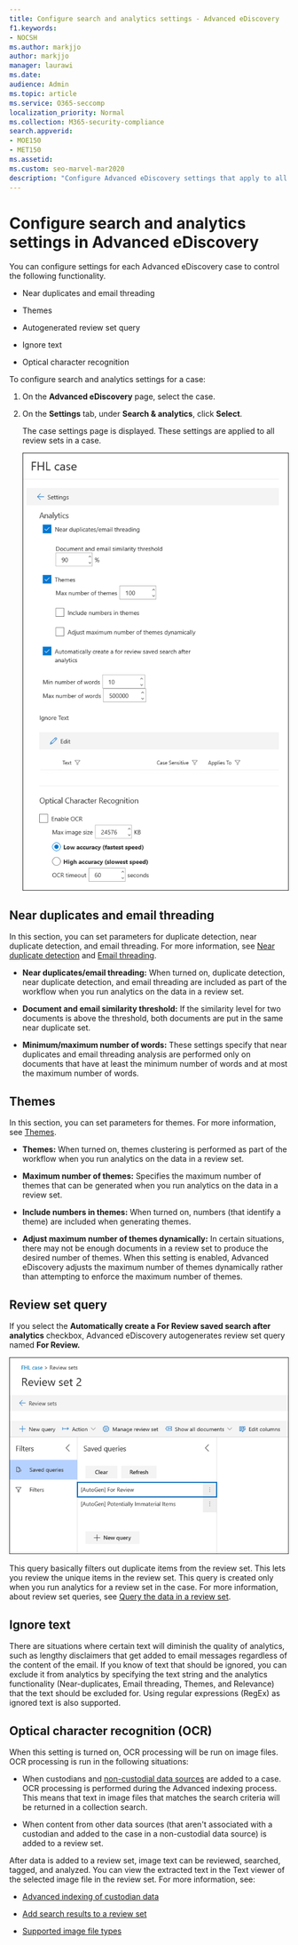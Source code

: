 ```yaml
---
title: Configure search and analytics settings - Advanced eDiscovery
f1.keywords:
- NOCSH
ms.author: markjjo
author: markjjo
manager: laurawi
ms.date: 
audience: Admin
ms.topic: article
ms.service: O365-seccomp
localization_priority: Normal
ms.collection: M365-security-compliance 
search.appverid: 
- MOE150
- MET150
ms.assetid: 
ms.custom: seo-marvel-mar2020
description: "Configure Advanced eDiscovery settings that apply to all review set in a case. This includes settings for analytics and Optical character recognition."
---
```


# Configure search and analytics settings in Advanced eDiscovery

You can configure settings for each Advanced eDiscovery case to control the following functionality.

- Near duplicates and email threading

- Themes

- Autogenerated review set query

- Ignore text

- Optical character recognition

To configure search and analytics settings for a case:

1. On the **Advanced eDiscovery** page, select the case.

2. On the **Settings** tab, under **Search & analytics**, click **Select**.

   The case settings page is displayed. These settings are applied to all review sets in a case.

   ![Configure analytics and search settings for an Advanced eDiscovery case](../media/AeDCaseSettings.png)

## Near duplicates and email threading

In this section, you can set parameters for duplicate detection, near duplicate detection, and email threading. For more information, see [Near duplicate detection](near-duplicate-detection-in-advanced-ediscovery.md) and [Email threading](email-threading-in-advanced-ediscovery.md).

- **Near duplicates/email threading:** When turned on, duplicate detection, near duplicate detection, and email threading are included as part of the workflow when you run analytics on the data in a review set.

- **Document and email similarity threshold:** If the similarity level for two documents is above the threshold, both documents are put in the same near duplicate set.

- **Minimum/maximum number of words:** These settings specify that near duplicates and email threading analysis are performed only on documents that have at least the minimum number of words and at most the maximum number of words.

## Themes

In this section, you can set parameters for themes. For more information, see [Themes](themes-in-advanced-ediscovery.md).

- **Themes:** When turned on, themes clustering is performed as part of the workflow when you run analytics on the data in a review set.

- **Maximum number of themes:** Specifies the maximum number of themes that can be generated when you run analytics on the data in a review set.

- **Include numbers in themes:** When turned on, numbers (that identify a theme) are included when generating themes. 

- **Adjust maximum number of themes dynamically:** In certain situations, there may not be enough documents in a review set to produce the desired number of themes. When this setting is enabled, Advanced eDiscovery adjusts the maximum number of themes dynamically rather than attempting to enforce the maximum number of themes.

## Review set query

If you select the **Automatically create a For Review saved search after analytics** checkbox, Advanced eDiscovery autogenerates review set query named **For Review.** 

![The For Review autogenerated query](../media/AeDForReviewQuery.png)

This query basically filters out duplicate items from the review set. This lets you review the unique items in the review set. This query is created only when you run analytics for a review set in the case. For more information, about review set queries, see [Query the data in a review set](review-set-search.md).

## Ignore text

There are situations where certain text will diminish the quality of analytics, such as lengthy disclaimers that get added to email messages regardless of the content of the email. If you know of text that should be ignored, you can exclude it from analytics by specifying the text string and the analytics functionality (Near-duplicates, Email threading, Themes, and Relevance) that the text should be excluded for. Using regular expressions (RegEx) as ignored text is also supported. 

## Optical character recognition (OCR)

When this setting is turned on, OCR processing will be run on image files. OCR processing is run in the following situations:

- When custodians and [non-custodial data sources](non-custodial-data-sources.md) are added to a case. OCR processing is performed during the Advanced indexing process. This means that text in image files that matches the search criteria will be returned in a collection search.

- When content from other data sources (that aren't associated with a custodian and added to the case in a non-custodial data source) is added to a review set.

After data is added to a review set, image text can be reviewed, searched, tagged, and analyzed. You can view the extracted text in the Text viewer of the selected image file in the review set. For more information, see:

- [Advanced indexing of custodian data](indexing-custodian-data.md)

- [Add search results to a review set](add-data-to-review-set.md#optical-character-recognition)

- [Supported image file types](supported-filetypes-ediscovery20.md#image)

